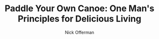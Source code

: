 ---
title: "Paddle Your Own Canoe: One Man's Principles for Delicious Living"
author: "Nick Offerman"
amazon: "https://www.amazon.com/Paddle-Your-Own-Canoe-Fundamentals/dp/0451467094/"
published: "2013"
read: "March, 2019"
ISBN: "9780451457998"
---